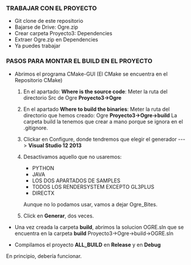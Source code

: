 ### TRABAJAR CON EL PROYECTO

* Git clone de este repositorio
* Bajarse de Drive: Ogre.zip
* Crear carpeta Proyecto3: Dependencies
* Extraer Ogre.zip en Dependencies
* Ya puedes trabajar


### PASOS PARA MONTAR EL BUILD EN EL PROYECTO

* Abrimos el programa CMake-GUI (El CMake se encuentra en el Repositorio CMake)

	1. En el apartado: **Where is the source code**: Meter la ruta del directorio Src de Ogre **Proyecto3->Ogre**

	2. En el apartado **Where to build the binaries**: Meter la ruta del directorio que hemos creado: Ogre **Proyecto3->Ogre->build**
		La carpeta build la tenemos que crear a mano porque se ignora en el .gitignore.

	3. Clickar en Configure, donde tendremos que elegir el generador ---> **Visual Studio 12 2013**

	4. Desactivamos aquello que no usaremos:

		* PYTHON
		* JAVA
		* LOS DOS APARTADOS DE SAMPLES
		* TODOS LOS RENDERSYSTEM EXCEPTO GL3PLUS
		* DIRECTX

		Aunque no lo podamos usar, vamos a dejar Ogre_Bites.

	5. Click en **Generar**, dos veces.

* Una vez creada la carpeta **build**, abrimos la solucion OGRE.sln que se encuentra en la carpeta **build**   Proyecto3->Ogre->build->OGRE.sln

* Compilamos el proyecto **ALL_BUILD** en **Release** y en **Debug** 

En principio, debería funcionar.






